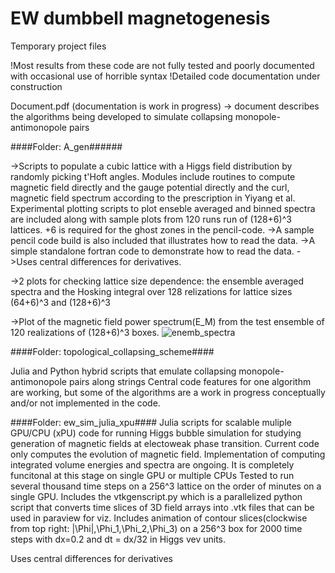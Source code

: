 # EW dumbbell magnetogenesis
Temporary project files

!Most results from these code are not fully tested and poorly documented with occasional use of horrible syntax
!Detailed code documentation under construction

Document.pdf (documentation is work in progress) -> document describes the algorithms being developed to simulate collapsing monopole-antimonopole pairs

####Folder: A_gen######

->Scripts to populate a cubic lattice with a Higgs field distribution by randomly picking t'Hoft angles. Modules include routines to compute magnetic field directly and the gauge potential directly and the curl, magnetic field spectrum according to the prescription in Yiyang et al. Experimental plotting scripts to plot enseble averaged and binned spectra are included along with sample plots from 120 runs run of (128+6)^3 lattices. +6 is required for the ghost zones in the pencil-code.
->A sample pencil code build is also included that illustrates how to read the data.
->A simple standalone fortran code to demonstrate how to read the data.
->Uses central differences for derivatives.

->2 plots for checking lattice size dependence: the ensemble averaged spectra and the Hosking integral over 128 relizations for lattice sizes (64+6)^3 and (128+6)^3

->Plot of the magnetic field power spectrum(E_M) from the test ensemble of 120 realizations of (128+6)^3 boxes.
![enemb_spectra](https://user-images.githubusercontent.com/95438989/232335931-eba68d3b-1929-4332-b7a9-2a02d5028cbe.png)


####Folder: topological_collapsing_scheme####

Julia and Python hybrid scripts that emulate collapsing monopole-antimonopole pairs along strings
Central code features for one algorithm are working, but some of the algorithms are a work in progress conceptually and/or not implemented in the code.

####Folder: ew_sim_julia_xpu####
Julia scripts for scalable muliple GPU/CPU (xPU) code for running Higgs bubble simulation for studying generation of magnetic fields at electoweak phase transition.
Current code only computes the evolution of magnetic field. Implementation of computing integrated volume energies and spectra are ongoing.
It is completely funcitonal at this stage on single GPU or multiple CPUs
Tested to run several thousand time steps on a 256^3 lattice on the order of minutes on a single GPU.
Includes the vtkgenscript.py which is a parallelized python script that converts time slices of 3D field arrays into .vtk files that can be used in paraview for viz.
Includes animation of contour slices(clockwise from top right: |\Phi|,\Phi_1,\Phi_2,\Phi_3) on a 256^3 box for 2000 time steps with dx=0.2 and dt = dx/32 in Higgs vev units.

Uses central differences for derivatives
